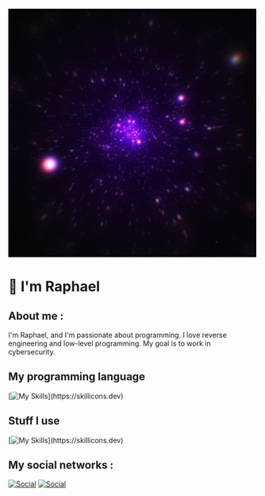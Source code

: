 <!-- Websites -->
[Instagram]: https://instagram.com/raphaelhimself_
[discord]: https://discord.com/users/1347913550219317379

![banner](./Space.gif)

# 💫 I'm Raphael

## About me : 
I'm Raphael, and I'm passionate about programming. I love reverse engineering and low-level programming. My goal is to work in cybersecurity.

## My programming language
[![My Skills](https://skillicons.dev/icons?i=cpp,c,py,vscode,visualstudio,)](https://skillicons.dev)

## Stuff I use

[![My Skills](https://skillicons.dev/icons?i=neovim,vim,linux,windows,)](https://skillicons.dev)

## My social networks :

[![Social](https://skillicons.dev/icons?i=instagram)][Instagram]
[![Social](https://skillicons.dev/icons?i=discord)][discord]

